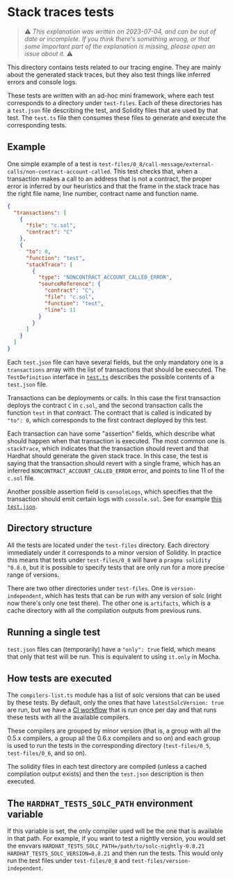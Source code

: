 # Stack traces tests

> ⚠️ _This explanation was written on 2023-07-04, and can be out of date or incomplete. If you think there's something wrong, or that some important part of the explanation is missing, please open an issue about it._ ⚠️

This directory contains tests related to our tracing engine. They are mainly about the generated stack traces, but they also test things like inferred errors and console logs.

These tests are written with an ad-hoc mini framework, where each test corresponds to a directory under `test-files`. Each of these directories has a `test.json` file describing the test, and Solidity files that are used by that test. The `test.ts` file then consumes these files to generate and execute the corresponding tests.

## Example

One simple example of a test is `test-files/0_8/call-message/external-calls/non-contract-account-called`. This test checks that, when a transaction makes a call to an address that is not a contract, the proper error is inferred by our heuristics and that the frame in the stack trace has the right file name, line number, contract name and function name.

```json
{
  "transactions": [
    {
      "file": "c.sol",
      "contract": "C"
    },
    {
      "to": 0,
      "function": "test",
      "stackTrace": [
        {
          "type": "NONCONTRACT_ACCOUNT_CALLED_ERROR",
          "sourceReference": {
            "contract": "C",
            "file": "c.sol",
            "function": "test",
            "line": 11
          }
        }
      ]
    }
  ]
}
```

Each `test.json` file can have several fields, but the only mandatory one is a `transactions` array with the list of transactions that should be executed. The `TestDefinition` interface in [`test.ts`](https://github.com/NomicFoundation/hardhat/blob/main/packages/hardhat-core/test/internal/hardhat-network/stack-traces/test.ts) describes the possible contents of a `test.json` file.

Transactions can be deployments or calls. In this case the first transaction deploys the contract `C` in `c.sol`, and the second transaction calls the function `test` in that contract. The contract that is called is indicated by `"to": 0`, which corresponds to the first contract deployed by this test.

Each transaction can have some "assertion" fields, which describe what should happen when that transaction is executed. The most common one is `stackTrace`, which indicates that the transaction should revert and that Hardhat should generate the given stack trace. In this case, the test is saying that the transaction should revert with a single frame, which has an inferred `NONCONTRACT_ACCOUNT_CALLED_ERROR` error, and points to line 11 of the `c.sol` file.

Another possible assertion field is `consoleLogs`, which specifies that the transaction should emit certain logs with `console.sol`. See for example [this `test.json`](https://github.com/NomicFoundation/hardhat/blob/stack-traces-tests-explainer/packages/hardhat-core/test/internal/hardhat-network/stack-traces/test-files/0_8/console-logs/uint/uint/test.json).

## Directory structure

All the tests are located under the `test-files` directory. Each directory immediately under it corresponds to a minor version of Solidity. In practice this means that tests under `test-files/0_8` will have a `pragma solidity ^0.8.0`, but it is possible to specify tests that are only run for a more precise range of versions.

There are two other directories under `test-files`. One is `version-independent`, which has tests that can be run with any version of solc (right now there's only one test there). The other one is `artifacts`, which is a cache directory with all the compilation outputs from previous runs.

## Running a single test

`test.json` files can (temporarily) have a `"only": true` field, which means that only that test will be run. This is equivalent to using `it.only` in Mocha.

## How tests are executed

The `compilers-list.ts` module has a list of solc versions that can be used by these tests. By default, only the ones that have `latestSolcVersion: true` are run, but we have a [CI workflow](https://github.com/NomicFoundation/hardhat/actions/workflows/hardhat-network-tracing-all-solc-versions.yml) that is run once per day and that runs these tests with all the available compilers.

These compilers are grouped by minor version (that is, a group with all the 0.5.x compilers, a group all the 0.6.x compilers and so on) and each group is used to run the tests in the corresponding directory (`test-files/0_5`, `test-files/0_6`, and so on).

The solidity files in each test directory are compiled (unless a cached compilation output exists) and then the `test.json` description is then executed.

##  The `HARDHAT_TESTS_SOLC_PATH` environment variable

If this variable is set, the only compiler used will be the one that is available in that path. For example, if you want to test a nightly version, you would set the envvars `HARDHAT_TESTS_SOLC_PATH=/path/to/solc-nightly-0.8.21 HARDHAT_TESTS_SOLC_VERSION=0.8.21` and then run the tests. This would only run the test files under `test-files/0_8` and `test-files/version-independent`.
